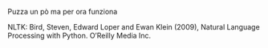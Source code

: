 Puzza un pò ma per ora funziona

NLTK: Bird, Steven, Edward Loper and Ewan Klein (2009), Natural Language Processing with Python. O’Reilly Media Inc.